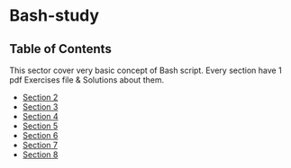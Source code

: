 # Bash-study

## Table of Contents
This sector cover very basic concept of Bash script.
Every section have 1 pdf Exercises file & Solutions about them.
- [Section 2](https://github.com/tranthanhduy/Bash-study/tree/main/section2)
- [Section 3](https://github.com/tranthanhduy/Bash-study/tree/main/section3)
- [Section 4](https://github.com/tranthanhduy/Bash-study/tree/main/section4)
- [Section 5](https://github.com/tranthanhduy/Bash-study/tree/main/section5)
- [Section 6](https://github.com/tranthanhduy/Bash-study/tree/main/section6)
- [Section 7](https://github.com/tranthanhduy/Bash-study/tree/main/section7)
- [Section 8](https://github.com/tranthanhduy/Bash-study/tree/main/section8)
